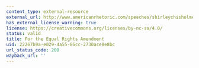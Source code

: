 ```yaml
---
content_type: external-resource
external_url: http://www.americanrhetoric.com/speeches/shirleychisholmequalrights.htm
has_external_license_warning: true
license: https://creativecommons.org/licenses/by-nc-sa/4.0/
status: valid
title: For the Equal Rights Amendment
uid: 22267b9a-e029-4a55-86cc-2730ace8e8bc
url_status_code: 200
wayback_url: ''
---
```

